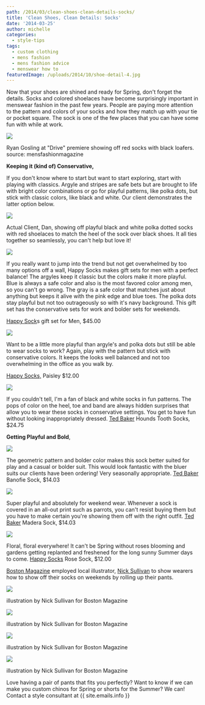 ```yaml
---
path: /2014/03/clean-shoes-clean-details-socks/
title: 'Clean Shoes, Clean Details: Socks'
date: '2014-03-25'
author: michelle
categories:
  - style-tips
tags:
  - custom clothing
  - mens fashion
  - mens fashion advice
  - menswear how to
featuredImage: /uploads/2014/10/shoe-detail-4.jpg
---
```

Now that your shoes are shined and ready for Spring, don't forget the details. Socks and colored shoelaces have become surprisingly important in menswear fashion in the past few years. People are paying more attention to the pattern and colors of your socks and how they match up with your tie or pocket square. The sock is one of the few places that you can have some fun with while at work. 

[![](http://3.bp.blogspot.com/-SvmVKXDPvBI/UzGn8GE80DI/AAAAAAAABvY/erf272LoDac/s1600/ryan+gosling,+socks+-+source,+mensfashionmagazine.jpg)](http://3.bp.blogspot.com/-SvmVKXDPvBI/UzGn8GE80DI/AAAAAAAABvY/erf272LoDac/s1600/ryan+gosling,+socks+-+source,+mensfashionmagazine.jpg)

Ryan Gosling at "Drive" premiere showing off red socks with black loafers.
source: mensfashionmagazine

**Keeping it (kind of) Conservative,**

If you don't know where to start but want to start exploring, start with playing with classics. Argyle and stripes are safe bets but are brought to life with bright color combinations or go for playful patterns, like polka dots, but stick with classic colors, like black and white. Our client demonstrates the latter option below.

[![](http://4.bp.blogspot.com/--3IDTSddklg/UzGtRpV8QII/AAAAAAAABv8/OAUkPcxZPcA/s1600/shoe+detail+4.jpg)](http://4.bp.blogspot.com/--3IDTSddklg/UzGtRpV8QII/AAAAAAAABv8/OAUkPcxZPcA/s1600/shoe+detail+4.jpg)

Actual Client, Dan, showing off playful black and white polka dotted socks with red shoelaces to match the heel of the sock over black shoes. It all ties together so seamlessly, you can't help but love it!

[![](http://3.bp.blogspot.com/-q1QOHfO6dn8/UzG3KVVBXmI/AAAAAAAABwQ/zC8Mmyxv7O8/s1600/happy+sock+gift+box.png)](http://3.bp.blogspot.com/-q1QOHfO6dn8/UzG3KVVBXmI/AAAAAAAABwQ/zC8Mmyxv7O8/s1600/happy+sock+gift+box.png)

If you really want to jump into the trend but not get overwhelmed by too many options off a wall, Happy Socks makes gift sets for men with a perfect balance! The argyles keep it classic but the colors make it more playful. Blue is always a safe color and also is the most favored color among men, so you can't go wrong. The gray is a safe color that matches just about anything but keeps it alive with the pink edge and blue toes. The polka dots stay playful but not too outrageously so with it's navy background. This gift set has the conservative sets for work and bolder sets for weekends.

[Happy Sock](http://www.happysocks.com/us/giftbox-for-him-5.html)s gift set for Men, $45.00

[![](http://1.bp.blogspot.com/-PG1inyB3oN8/UzG4taqbFSI/AAAAAAAABwc/Zq0h8S_Z2hk/s1600/happy+sock,+paisley.png)](http://1.bp.blogspot.com/-PG1inyB3oN8/UzG4taqbFSI/AAAAAAAABwc/Zq0h8S_Z2hk/s1600/happy+sock,+paisley.png)

Want to be a little more playful than argyle's and polka dots but still be able to wear socks to work? Again, play with the pattern but stick with conservative colors. It keeps the looks well balanced and not too overwhelming in the office as you walk by.

[Happy Socks,](http://www.happysocks.com/us/paisley-sock-13.html) Paisley $12.00

[![](http://3.bp.blogspot.com/-14QoEQcwuIw/UzG6K_vEWBI/AAAAAAAABwo/nXOIOid6D6k/s1600/ted+baker,+hounds+tooth.jpg)](http://3.bp.blogspot.com/-14QoEQcwuIw/UzG6K_vEWBI/AAAAAAAABwo/nXOIOid6D6k/s1600/ted+baker,+hounds+tooth.jpg)

If you couldn't tell, I'm a fan of black and white socks in fun patterns. The pops of color on the heel, toe and band are always hidden surprises that allow you to wear these socks in conservative settings. You get to have fun without looking inappropriately dressed.
[Ted Baker](http://www.tedbaker.com/uk/Mens/Accessories/Socks/TOODOG-Hounds-tooth-pattern-sock-Blue/p/108908-14-BLUE) Hounds Tooth Socks, $24.75

**Getting Playful and Bold**,

[![](http://4.bp.blogspot.com/-KG4Ac7VHDeM/UzG7Pd8iedI/AAAAAAAABww/LSZ_76f-cbQ/s1600/ted+baker,+banofie.jpg)](http://4.bp.blogspot.com/-KG4Ac7VHDeM/UzG7Pd8iedI/AAAAAAAABww/LSZ_76f-cbQ/s1600/ted+baker,+banofie.jpg)

The geometric pattern and bolder color makes this sock better suited for play and a casual or bolder suit. This would look fantastic with the bluer suits our clients have been ordering! Very seasonally appropriate.
[Ted Baker](http://www.tedbaker.com/uk/Mens/Accessories/Socks/BANOFIE-Geo-pattern-socks-Purple/p/108917-65-PURPLE) Banofie Sock, $14.03

[![](http://1.bp.blogspot.com/-5Lf1lfhVWwA/UzG8td7SYoI/AAAAAAAABw8/BRlQKWZ4GjM/s1600/ted+baker,+madera.jpg)](http://1.bp.blogspot.com/-5Lf1lfhVWwA/UzG8td7SYoI/AAAAAAAABw8/BRlQKWZ4GjM/s1600/ted+baker,+madera.jpg)

Super playful and absolutely for weekend wear. Whenever a sock is covered in an all-out print such as parrots, you can't resist buying them but you have to make certain you're showing them off with the right outfit.
[Ted Baker](http://www.tedbaker.com/uk/Mens/Accessories/Socks/MADERA-Parrot-pattern-sock-Mustard/p/108916-70-MUSTARD) Madera Sock, $14.03

[![](http://2.bp.blogspot.com/-fdFfRjSFl7Q/UzG9oFp0FVI/AAAAAAAABxE/dm5rQaYPiU4/s1600/happy+sock,+rose+sock.png)](http://2.bp.blogspot.com/-fdFfRjSFl7Q/UzG9oFp0FVI/AAAAAAAABxE/dm5rQaYPiU4/s1600/happy+sock,+rose+sock.png)

Floral, floral everywhere! It can't be Spring without roses blooming and gardens getting replanted and freshened for the long sunny Summer days to come.
[Happy Socks](http://www.happysocks.com/us/rose-sock.html) Rose Sock, $12.00

[Boston Magazine](http://www.bostonmagazine.com/) employed local illustrator, [Nick Sullivan](https://www.facebook.com/NickSullivanArt) to show wearers how to show off their socks on weekends by rolling up their pants.

[![](http://4.bp.blogspot.com/-hNYoPr36GCA/UzG-6dYVnWI/AAAAAAAABxQ/wihYKmcbWqs/s1600/boston+mag-sock+1.jpg)](http://4.bp.blogspot.com/-hNYoPr36GCA/UzG-6dYVnWI/AAAAAAAABxQ/wihYKmcbWqs/s1600/boston+mag-sock+1.jpg)

illustration by Nick Sullivan for Boston Magazine

[![](http://1.bp.blogspot.com/-CAMG-gP95Y0/UzG-7HZ0eiI/AAAAAAAABxc/C2IC7WjTvmM/s1600/boston+mag-sock+2.jpg)](http://1.bp.blogspot.com/-CAMG-gP95Y0/UzG-7HZ0eiI/AAAAAAAABxc/C2IC7WjTvmM/s1600/boston+mag-sock+2.jpg)

illustration by Nick Sullivan for Boston Magazine

[![](http://1.bp.blogspot.com/-C4UC0MPgsoQ/UzG_O7oTDdI/AAAAAAAABxw/6PE0IBOoiMY/s1600/boston+mag-sock+3.jpg)](http://1.bp.blogspot.com/-C4UC0MPgsoQ/UzG_O7oTDdI/AAAAAAAABxw/6PE0IBOoiMY/s1600/boston+mag-sock+3.jpg)

illustration by Nick Sullivan for Boston Magazine

[![](http://3.bp.blogspot.com/-tQgcqBlpqGU/UzG-8kyKvXI/AAAAAAAABxo/YxP-woFG0mE/s1600/boston+mag-sock+4.jpg)](http://3.bp.blogspot.com/-tQgcqBlpqGU/UzG-8kyKvXI/AAAAAAAABxo/YxP-woFG0mE/s1600/boston+mag-sock+4.jpg)

illustration by Nick Sullivan for Boston Magazine

Love having a pair of pants that fits you perfectly? Want to know if we can make you custom chinos for Spring or shorts for the Summer? We can! Contact a style consultant at {{ site.emails.info }}